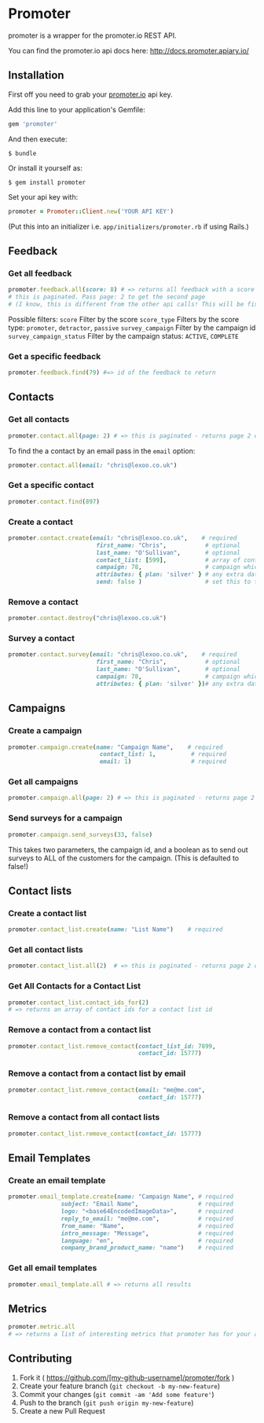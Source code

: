 # Promoter

promoter is a wrapper for the promoter.io REST API.

You can find the promoter.io api docs here: http://docs.promoter.apiary.io/

## Installation

First off you need to grab your [promoter.io](http://www.promoter.io) api key.

Add this line to your application's Gemfile:

```ruby
gem 'promoter'
```

And then execute:

    $ bundle

Or install it yourself as:

    $ gem install promoter

Set your api key with:
```ruby
promoter = Promoter::Client.new('YOUR API KEY')
```
(Put this into an initializer i.e. ```app/initializers/promoter.rb``` if using Rails.)

## Feedback
### Get all feedback

```ruby
promoter.feedback.all(score: 8) # => returns all feedback with a score of 8
# this is paginated. Pass page: 2 to get the second page
# (I know, this is different from the other api calls! This will be fixed in later versions)
```

Possible filters:
  ```score```                    Filter by the score
  ```score_type```               Filters by the score type: ```promoter```, ```detractor```, ```passive```
  ```survey_campaign```          Filter by the campaign id
  ```survey_campaign_status```   Filter by the campaign status: ```ACTIVE```, ```COMPLETE```

### Get a specific feedback

```ruby
promoter.feedback.find(79) #=> id of the feedback to return
```

## Contacts

### Get all contacts

```ruby
promoter.contact.all(page: 2) # => this is paginated - returns page 2 of results
```

To find the a contact by an email pass in the ```email``` option:
```ruby
promoter.contact.all(email: "chris@lexoo.co.uk")
```

### Get a specific contact

```ruby
promoter.contact.find(897)
```

### Create a contact

```ruby
promoter.contact.create(email: "chris@lexoo.co.uk",    # required
                         first_name: "Chris",           # optional
                         last_name: "O'Sullivan",       # optional
                         contact_list: [599],           # array of contact list ids to add to
                         campaign: 78,                  # campaign which this belongs to
                         attributes: { plan: 'silver' } # any extra data you want to add to the contact
                         send: false )                  # set this to true to send the NPS immediately
```

### Remove a contact

```ruby
promoter.contact.destroy("chris@lexoo.co.uk")
```

### Survey a contact

```ruby
promoter.contact.survey(email: "chris@lexoo.co.uk",    # required
                         first_name: "Chris",           # optional
                         last_name: "O'Sullivan",       # optional
                         campaign: 78,                  # campaign which this belongs to
                         attributes: { plan: 'silver' })# any extra data you want to add to the contact
```

## Campaigns
### Create a campaign

```ruby
promoter.campaign.create(name: "Campaign Name",    # required
                          contact_list: 1,          # required
                          email: 1)                 # required
```

### Get all campaigns

```ruby
promoter.campaign.all(page: 2) # => this is paginated - returns page 2 of results
```

### Send surveys for a campaign

```ruby
promoter.campaign.send_surveys(33, false)
```

This takes two parameters, the campaign id, and a boolean as to send out surveys to ALL of the customers for the campaign. (This is defaulted to false!)

## Contact lists
### Create a contact list

```ruby
promoter.contact_list.create(name: "List Name")    # required
```

### Get all contact lists

```ruby
promoter.contact_list.all(2)  # => this is paginated - returns page 2 of results
```

### Get All Contacts for a Contact List

```ruby
promoter.contact_list.contact_ids_for(2)
# => returns an array of contact ids for a contact list id
```

### Remove a contact from a contact list

```ruby
promoter.contact_list.remove_contact(contact_list_id: 7899,
                                     contact_id: 15777)  
```

### Remove a contact from a contact list by email

```ruby
promoter.contact_list.remove_contact(email: "me@me.com",
                                     contact_id: 15777)  
```

### Remove a contact from all contact lists

```ruby
promoter.contact_list.remove_contact(contact_id: 15777)
```

## Email Templates
### Create an email template

```ruby
promoter.email_template.create(name: "Campaign Name", # required
               subject: "Email Name",                 # required
               logo: "<base64EncodedImageData>",      # required
               reply_to_email: "me@me.com",           # required
               from_name: "Name",                     # required
               intro_message: "Message",              # required
               language: "en",                        # required
               company_brand_product_name: "name")    # required
```

### Get all email templates

```ruby
promoter.email_template.all # => returns all results
```

## Metrics

```ruby
promoter.metric.all
# => returns a list of interesting metrics that promoter has for your account
```

## Contributing

1. Fork it ( https://github.com/[my-github-username]/promoter/fork )
2. Create your feature branch (`git checkout -b my-new-feature`)
3. Commit your changes (`git commit -am 'Add some feature'`)
4. Push to the branch (`git push origin my-new-feature`)
5. Create a new Pull Request
